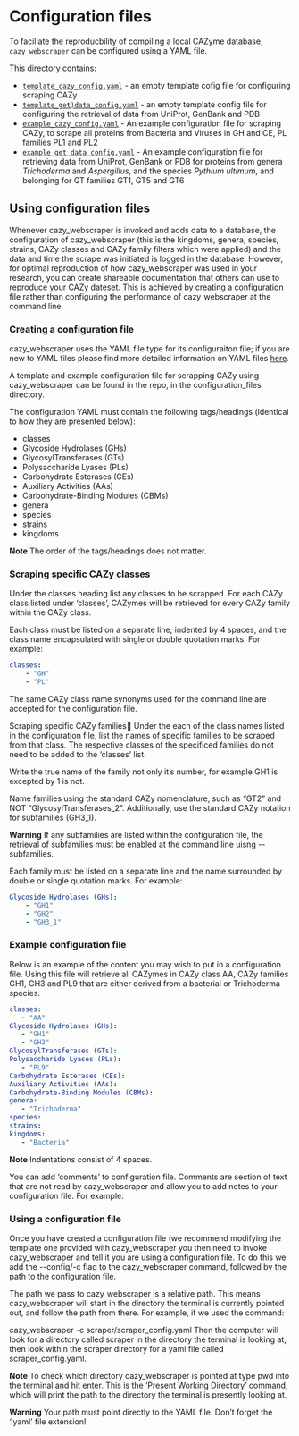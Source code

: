 # Configuration files

To faciliate the reproducbility of compiling a local CAZyme database, `cazy_webscraper` can be configured using a YAML file.

This directory contains:
- [`template_cazy_config.yaml`]() - an empty template cofig file for configuring scraping CAZy
- [`template_get)data_config.yaml`]() - an empty template config file for configuring the retrieval of data from UniProt, GenBank and PDB
- [`example_cazy_config.yaml`]() - An example configuration file for scraping CAZy, to scrape all proteins from Bacteria and Viruses in GH and CE, PL families PL1 and PL2
- [`example_get_data_config.yaml`]() - An example configuration file for retrieving data from UniProt, GenBank or PDB for proteins from genera _Trichoderma_ and _Aspergillus_, and the species _Pythium ultimum_, and belonging for GT families GT1, GT5 and GT6

## Using configuration files

Whenever cazy_webscraper is invoked and adds data to a database, the configuration of cazy_webscraper (this is the kingdoms, genera, species, strains, CAZy classes and CAZy family filters which were applied) and the data and time the scrape was initiated is logged in the database. However, for optimal reproduction of how cazy_webscraper was used in your research, you can create shareable documentation that others can use to reproduce your CAZy dateset. This is achieved by creating a configuration file rather than configuring the performance of cazy_webscraper at the command line.

### Creating a configuration file
cazy_webscraper uses the YAML file type for its configuraiton file; if you are new to YAML files please find more detailed information on YAML files [here](https://docs.ansible.com/ansible/latest/reference_appendices/YAMLSyntax.html).

A template and example configuration file for scrapping CAZy using cazy_webscraper can be found in the repo, in the configuration_files directory.

The configuration YAML must contain the following tags/headings (identical to how they are presented below):

- classes
- Glycoside Hydrolases (GHs)
- GlycosylTransferases (GTs)
- Polysaccharide Lyases (PLs)
- Carbohydrate Esterases (CEs)
- Auxiliary Activities (AAs)
- Carbohydrate-Binding Modules (CBMs)
- genera
- species
- strains
- kingdoms

**Note**
The order of the tags/headings does not matter.

### Scraping specific CAZy classes
Under the classes heading list any classes to be scrapped. For each CAZy class listed under ‘classes’, CAZymes will be retrieved for every CAZy family within the CAZy class.

Each class must be listed on a separate line, indented by 4 spaces, and the class name encapsulated with single or double quotation marks. For example:

```yaml
classes:
    - "GH"
    - "PL"
```
The same CAZy class name synonyms used for the command line are accepted for the configuration file.

Scraping specific CAZy families
Under the each of the class names listed in the configuration file, list the names of specific families to be scraped from that class. The respective classes of the specificed families do not need to be added to the ‘classes’ list.

Write the true name of the family not only it’s number, for example GH1 is excepted by 1 is not.

Name families using the standard CAZy nomenclature, such as “GT2” and NOT “GlycosylTransferases_2”. Additionally, use the standard CAZy notation for subfamilies (GH3_1).

**Warning**
If any subfamilies are listed within the configuration file, the retrieval of subfamilies must be enabled at the command line uisng --subfamilies.

Each family must be listed on a separate line and the name surrounded by double or single quotation marks. For example:

```yaml
Glycoside Hydrolases (GHs):
    - "GH1"
    - "GH2"
    - "GH3_1"
```

### Example configuration file
Below is an example of the content you may wish to put in a configuration file. Using this file will retrieve all CAZymes in CAZy class AA, CAZy families GH1, GH3 and PL9 that are either derived from a bacterial or Trichoderma species.

```yaml
classes:
   - "AA"
Glycoside Hydrolases (GHs):
   - "GH1"
   - "GH3"
GlycosylTransferases (GTs):
Polysaccharide Lyases (PLs):
   - "PL9"
Carbohydrate Esterases (CEs):
Auxiliary Activities (AAs):
Carbohydrate-Binding Modules (CBMs):
genera:
   - "Trichoderma"
species:
strains:
kingdoms:
   - "Bacteria"
```

**Note**
Indentations consist of 4 spaces.

You can add ‘comments’ to configuration file. Comments are section of text that are not read by cazy_webscraper and allow you to add notes to your configuration file. For example:

### Using a configuration file
Once you have created a configuration file (we recommend modifying the template one provided with cazy_webscraper you then need to invoke cazy_webscraper and tell it you are using a configuration file. To do this we add the --config/-c flag to the cazy_webscraper command, followed by the path to the configuration file.

The path we pass to cazy_webscraper is a relative path. This means cazy_webscraper will start in the directory the terminal is currently pointed out, and follow the path from there. For example, if we used the command:

cazy_webscraper -c scraper/scraper_config.yaml
Then the computer will look for a directory called scraper in the directory the terminal is looking at, then look within the scraper directory for a yaml file called scraper_config.yaml.

**Note**
To check which directory cazy_webscraper is pointed at type pwd into the terminal and hit enter. This is the ‘Present Working Directory’ command, which will print the path to the directory the terminal is presently looking at.

**Warning**
Your path must point directly to the YAML file. Don’t forget the ‘.yaml’ file extension!
